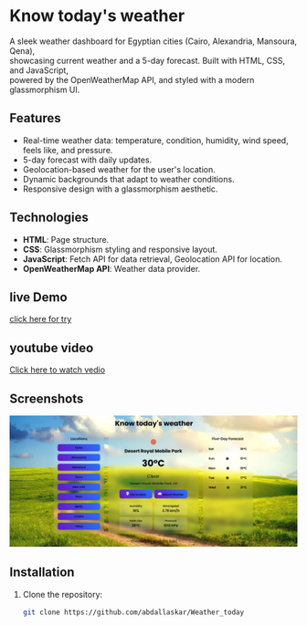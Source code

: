 # Know today's weather

A sleek weather dashboard for Egyptian cities (Cairo, Alexandria, Mansoura, Qena),  
showcasing current weather and a 5-day forecast. Built with HTML, CSS, and JavaScript,  
powered by the OpenWeatherMap API, and styled with a modern glassmorphism UI.

## Features

- Real-time weather data: temperature, condition, humidity, wind speed, feels like, and pressure.
- 5-day forecast with daily updates.
- Geolocation-based weather for the user's location.
- Dynamic backgrounds that adapt to weather conditions.
- Responsive design with a glassmorphism aesthetic.

## Technologies

- **HTML**: Page structure.
- **CSS**: Glassmorphism styling and responsive layout.
- **JavaScript**: Fetch API for data retrieval, Geolocation API for location.
- **OpenWeatherMap API**: Weather data provider.

## live Demo 
[click here for try](https://abdallaskar.github.io/Weather_today/)
## youtube video
[Click here to watch vedio](https://youtu.be/jzM1DEQOM8g)

## Screenshots
![Weather Dashboard](screenshot/Screenshot6.jpg)

## Installation
1. Clone the repository:
   ```bash
   git clone https://github.com/abdallaskar/Weather_today

